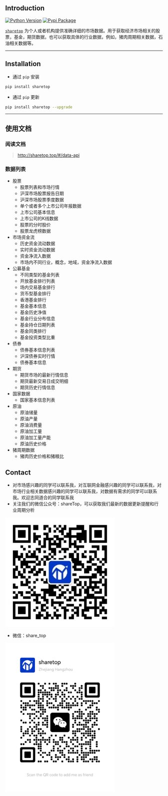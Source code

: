 ## Introduction

[![Python Version](https://img.shields.io/badge/python-3.6+-blue.svg?style=flat)](https://pypi.python.org/pypi/sharetop)
[![Pypi Package](https://img.shields.io/pypi/v/sharetop.svg?maxAge=60)](https://pypi.python.org/pypi/sharetop)

[`sharetop`](https://github.com/nrliangxy/sharetop) 为个人或者机构提供准确详细的市场数据。用于获取经济市场相关的股票，基金，期货数据，也可以获取具体的行业数据，例如，猪肉周期相关数据，石油相关数据等。

---

## Installation

- 通过 `pip` 安装

```bash
pip install sharetop
```

- 通过 `pip` 更新

```bash
pip install sharetop --upgrade
```

---

## 使用文档

### 阅读文档

> http://sharetop.top/#/data-api

### 数据列表
*   股票
    *   股票列表和市场行情
    *   沪深市场股票报告日期
    *   沪深市场股票季度数据
    *   单个或者多个上市公司年报数据
    *   上市公司基本信息
    *   上市公司的K线数据
    *   股票的分时股价
    *   股票龙虎榜数据
*   市场资金流
    *   历史资金流动数据
    *   实时资金流动数据
    *   资金净流入数据
    *   市场内不同行业，概念，地域，资金净流入数据
*   公募基金
    *   不同类型的基金列表
    *   开放基金排行列表
    *   场内交易基金排行
    *   货币型基金排行
    *   香港基金排行
    *   基金基本信息
    *   基金历史净值
    *   基金行业分布信息
    *   基金持仓日期列表
    *   基金同类排行
    *   基金投资类型比重
*   债券
    *   债券基本信息列表
    *   沪深债券实时行情
    *   债券基本信息
*   期货
    *   期货市场的最新行情信息
    *   期货最新交易日成交明细
    *   期货历史行情信息
*   国家数据
    *   国家基本信息列表
*   原油
    *   原油储量
    * 原油产量
    * 原油消费量
    * 原油加工量
    * 原油加工量产能
    * 原油历史价格
* 猪周期数据
    * 猪肉历史价格和猪粮比


## Contact
- 对市场感兴趣的同学可以联系我，对互联网金融感兴趣的同学可以联系我，对市场行业相关数据感兴趣的同学可以联系我，对数据有需求的同学可以联系我。欢迎志同道合的同学联系我
- 关注我们的微信公众号：shareTop，可以获取我们最新的数据更新提醒和行业周期分析

<img src="static/wechat_account.png" width="350">

- 微信：share_top

<img src="static/sharetop.jpg" width="350">


